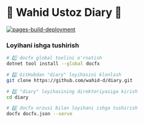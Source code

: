 # 🌟 Wahid Ustoz Diary 🌟
[![pages-build-deployment](https://github.com/wahid-d/diary/actions/workflows/pages/pages-build-deployment/badge.svg)](https://github.com/wahid-d/diary/actions/workflows/pages/pages-build-deployment)


### Loyihani ishga tushirish

```bash
# 1️⃣ docfx global toolini o'rnatish
dotnet tool install --global docfx

# 2️⃣ GitHubdan "diary" loyihasini klonlash
git clone https://github.com/wahid-d/diary.git

# 3️⃣ "diary" loyihasining direktoriyasiga kirish
cd diary

# 4️⃣ docfx orzusi bilan loyihani ishga tushirish
docfx docfx.json --serve
```

